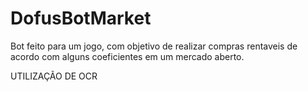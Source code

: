 # DofusBotMarket

Bot feito para um jogo, com objetivo de realizar compras rentaveis de acordo com alguns coeficientes em um mercado aberto.

UTILIZAÇÃO DE OCR
